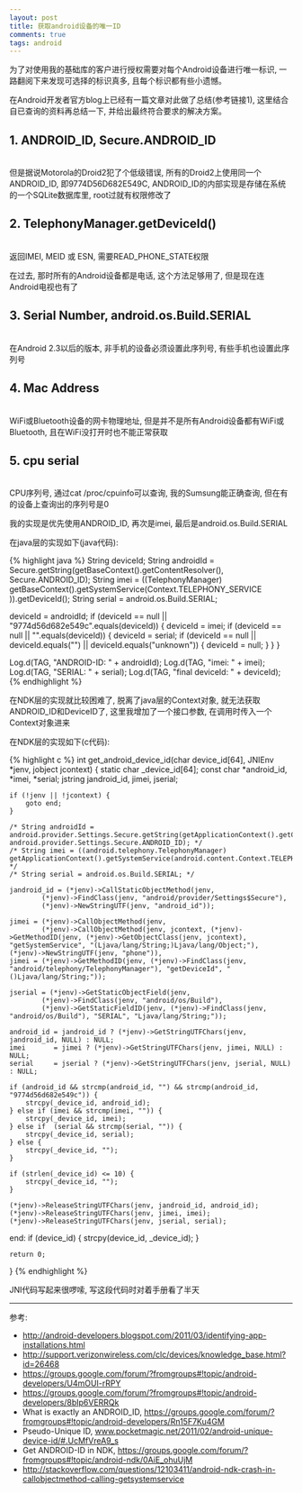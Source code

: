 ```yaml
---
layout: post
title: 获取android设备的唯一ID
comments: true
tags: android
---
```


为了对使用我的基础库的客户进行授权需要对每个Android设备进行唯一标识, 一路翻阅下来发现可选择的标识真多, 且每个标识都有些小遗憾。

在Android开发者官方blog上已经有一篇文章对此做了总结(参考链接1), 这里结合自已查询的资料再总结一下, 并给出最终符合要求的解决方案。

<h2>1. ANDROID_ID, Secure.ANDROID_ID </h2><br/>
但是据说Motorola的Droid2犯了个低级错误, 所有的Droid2上使用同一个ANDROID_ID, 即9774D56D682E549C, ANDROID_ID的内部实现是存储在系统的一个SQLite数据库里, root过就有权限修改了

<h2>2. TelephonyManager.getDeviceId()</h2><br/>
返回IMEI, MEID 或 ESN, 需要READ_PHONE_STATE权限

在过去, 那时所有的Android设备都是电话, 这个方法足够用了, 但是现在连Android电视也有了

<h2>3. Serial Number, android.os.Build.SERIAL</h2><br/>
在Android 2.3以后的版本, 非手机的设备必须设置此序列号, 有些手机也设置此序列号

<h2>4. Mac Address</h2><br/>
WiFi或Bluetooth设备的网卡物理地址, 但是并不是所有Android设备都有WiFi或Bluetooth, 且在WiFi没打开时也不能正常获取

<h2>5. cpu serial</h2><br/>
CPU序列号, 通过cat /proc/cpuinfo可以查询, 我的Sumsung能正确查询, 但在有的设备上查询出的序列号是0

我的实现是优先使用ANDROID_ID, 再次是imei, 最后是android.os.Build.SERIAL

在java层的实现如下(java代码):

{% highlight java %}
String deviceId;
String androidId = Secure.getString(getBaseContext().getContentResolver(), Secure.ANDROID_ID);
String imei = ((TelephonyManager) getBaseContext().getSystemService(Context.TELEPHONY_SERVICE )).getDeviceId();
String serial = android.os.Build.SERIAL;

deviceId = androidId;
if (deviceId == null || "9774d56d682e549c".equals(deviceId)) {
    deviceId = imei;
    if (deviceId == null || "".equals(deviceId)) {
        deviceId = serial;
        if (deviceId == null || deviceId.equals("") || deviceId.equals("unknown")) {
            deviceId = null;
        }
    }
}

Log.d(TAG, "ANDROID-ID: " + androidId);
Log.d(TAG, "imei: " + imei);
Log.d(TAG, "SERIAL: " + serial);
Log.d(TAG, "final deviceId: " + deviceId);
{% endhighlight %}

在NDK层的实现就比较困难了, 脱离了java层的Context对象, 就无法获取ANDROID_ID和DeviceID了, 这里我增加了一个接口参数, 在调用时传入一个Context对象进来

在NDK层的实现如下(c代码):

{% highlight c %}
int
get_android_device_id(char device_id[64], JNIEnv *jenv, jobject jcontext)
{
    static char _device_id[64];
    const char *android_id, *imei, *serial;
    jstring     jandroid_id, jimei, jserial;

    if (!jenv || !jcontext) {
        goto end;
    }

    /* String androidId = android.provider.Settings.Secure.getString(getApplicationContext().getContentResolver(), android.provider.Settings.Secure.ANDROID_ID); */
    /* String imei = ((android.telephony.TelephonyManager) getApplicationContext().getSystemService(android.content.Context.TELEPHONY_SERVICE)).getDeviceId(); */
    /* String serial = android.os.Build.SERIAL; */

    jandroid_id = (*jenv)->CallStaticObjectMethod(jenv,
            (*jenv)->FindClass(jenv, "android/provider/Settings$Secure"),
            (*jenv)->NewStringUTF(jenv, "android_id"));

    jimei = (*jenv)->CallObjectMethod(jenv,
            (*jenv)->CallObjectMethod(jenv, jcontext, (*jenv)->GetMethodID(jenv, (*jenv)->GetObjectClass(jenv, jcontext), "getSystemService", "(Ljava/lang/String;)Ljava/lang/Object;"), (*jenv)->NewStringUTF(jenv, "phone")),
    jimei = (*jenv)->GetMethodID(jenv, (*jenv)->FindClass(jenv, "android/telephony/TelephonyManager"), "getDeviceId", "()Ljava/lang/String;"));

    jserial = (*jenv)->GetStaticObjectField(jenv,
            (*jenv)->FindClass(jenv, "android/os/Build"),
            (*jenv)->GetStaticFieldID(jenv, (*jenv)->FindClass(jenv, "android/os/Build"), "SERIAL", "Ljava/lang/String;"));

    android_id = jandroid_id ? (*jenv)->GetStringUTFChars(jenv, jandroid_id, NULL) : NULL;
    imei       = jimei ? (*jenv)->GetStringUTFChars(jenv, jimei, NULL) : NULL;
    serial     = jserial ? (*jenv)->GetStringUTFChars(jenv, jserial, NULL) : NULL;

    if (android_id && strcmp(android_id, "") && strcmp(android_id, "9774d56d682e549c")) {
        strcpy(_device_id, android_id);
    } else if (imei && strcmp(imei, "")) {
        strcpy(_device_id, imei);
    } else if  (serial && strcmp(serial, "")) {
        strcpy(_device_id, serial);
    } else {
        strcpy(_device_id, "");
    }

    if (strlen(_device_id) <= 10) {
        strcpy(_device_id, "");
    }

    (*jenv)->ReleaseStringUTFChars(jenv, jandroid_id, android_id);
    (*jenv)->ReleaseStringUTFChars(jenv, jimei, imei);
    (*jenv)->ReleaseStringUTFChars(jenv, jserial, serial);

end:
    if (device_id) {
        strcpy(device_id, _device_id);
    }

    return 0;
}
{% endhighlight %}

JNI代码写起来很啰嗦, 写这段代码时对着手册看了半天

----

参考:

* http://android-developers.blogspot.com/2011/03/identifying-app-installations.html
* http://support.verizonwireless.com/clc/devices/knowledge_base.html?id=26468
* https://groups.google.com/forum/?fromgroups#!topic/android-developers/U4mOUI-rRPY
* https://groups.google.com/forum/?fromgroups#!topic/android-developers/8bIp6VERRQk
* What is exactly an ANDROID_ID, https://groups.google.com/forum/?fromgroups#!topic/android-developers/Rn15F7Ku4GM
* Pseudo-Unique ID, www.pocketmagic.net/2011/02/android-unique-device-id/#.UcMfVreA9_s
* Get ANDROID-ID in NDK, https://groups.google.com/forum/?fromgroups#!topic/android-ndk/0AiE_ohuUjM
* http://stackoverflow.com/questions/12103411/android-ndk-crash-in-callobjectmethod-calling-getsystemservice
